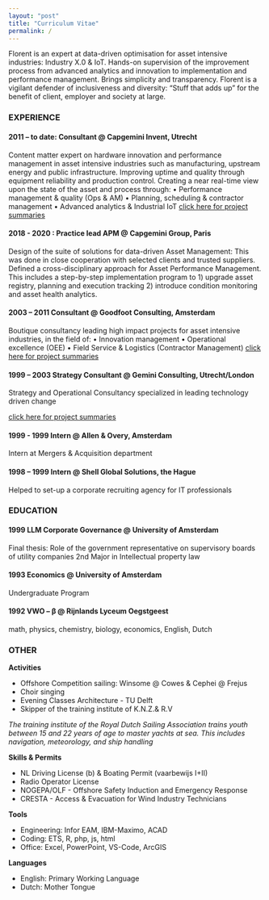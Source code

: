 ```yaml
---
layout: "post"
title: "Curriculum Vitae"
permalink: /
---
```

Florent is an expert at data-driven optimisation for asset intensive industries: Industry X.0 & IoT. Hands-on supervision of the improvement process from advanced analytics and innovation to implementation and performance management. Brings simplicity and transparency. Florent is a vigilant defender of inclusiveness and diversity: “Stuff that adds up” for the benefit of client, employer and society at large.

### EXPERIENCE

#### 2011 – to date: Consultant @ Capgemini Invent, Utrecht

Content matter expert on hardware innovation and performance management in asset intensive industries such as manufacturing, upstream energy and public infrastructure. Improving uptime and quality through equipment reliability and production control. Creating a near real-time view upon the state of the asset and process through:
•	Performance management & quality (Ops & AM)
•	Planning, scheduling & contractor management
•	Advanced analytics & Industrial IoT
[click here for project summaries](https://fprisse.github.io/projects_invent)

#### 2018 - 2020 : Practice lead APM @ Capgemini Group, Paris

Design of the suite of solutions for data-driven Asset Management: This was done in close cooperation with selected clients and trusted suppliers. Defined a cross-disciplinary approach for Asset Performance Management. This includes a step-by-step implementation program to 1) upgrade asset registry, planning and execution tracking 2) introduce condition monitoring and asset health analytics.

#### 2003 – 2011 Consultant @ Goodfoot Consulting, Amsterdam

Boutique consultancy leading high impact projects for asset intensive industries, in the field of:
•	Innovation management
•	Operational excellence (OEE)
•	Field Service & Logistics (Contractor Management)
[click here for project summaries](https://fprisse.github.io/projects_goodfoot)

#### 1999 – 2003 Strategy Consultant @ Gemini Consulting, Utrecht/London

Strategy and Operational Consultancy specialized in leading technology driven change

[click here for project summaries](https://fprisse.github.io/projects_gemini)

#### 1999 - 1999 Intern @ Allen & Overy, Amsterdam

Intern at Mergers & Acquisition department

#### 1998 – 1999 Intern @ Shell Global Solutions, the Hague

Helped to set-up a corporate recruiting agency for IT professionals

### EDUCATION

#### 1999 LLM Corporate Governance @ University of Amsterdam

Final thesis: Role of the government representative on supervisory boards of utility companies
2nd Major in Intellectual property law

#### 1993 Economics @ University of Amsterdam

Undergraduate Program

#### 1992 VWO – β @ Rijnlands Lyceum Oegstgeest

math, physics, chemistry, biology, economics, English, Dutch

### OTHER

**Activities**
 - Offshore Competition sailing: Winsome @ Cowes & Cephei @ Frejus
 - Choir singing
 - Evening Classes Architecture - TU Delft
 - Skipper of the training institute of K.N.Z.& R.V  
 
*The training institute of the Royal Dutch Sailing Association trains youth between 15 and 22 years of age to master yachts at sea. This includes navigation, meteorology, and ship handling*

**Skills & Permits**  
 - NL Driving License (b) & Boating Permit (vaarbewijs I+II)
 - Radio Operator License
 - NOGEPA/OLF - Offshore Safety Induction and Emergency Response
 - CRESTA - Access & Evacuation for Wind Industry Technicians

**Tools**
 - Engineering: Infor EAM, IBM-Maximo, ACAD
 - Coding: ETS, R, php, js, html
 - Office: Excel, PowerPoint, VS-Code, ArcGIS

**Languages**
 - English: Primary Working Language
 - Dutch: Mother Tongue
